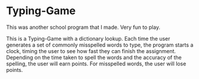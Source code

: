 # Typing-Game

This was another school program that I made. Very fun to play. 

This is a Typing-Game with a dictionary lookup. Each time the user generates a set of commonly misspelled words to type, the program starts a clock, timing the user to see how fast they can finish the assignment. Depending on the time taken to spell the words and the accuracy of the spelling, the user will earn points. For misspelled words, the user will lose points. 
